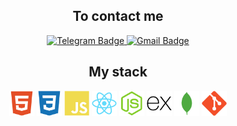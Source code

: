 <div id="header" align="center" markdown="1">

  ## To contact me ##
  <div id="badges">
    <a href="https://t.me/Starchenkov_Yaroslav" target="_blank">
      <img src="https://img.shields.io/badge/@Starchenkov__Yaroslav-blue?style=social&logo=telegram&logoColor=white" alt="Telegram Badge"/>
    </a>
    <a href="mailto:starchenkov.ya@gmail.com" target="_blank">
      <img src="https://img.shields.io/badge/starchenkov.ya@gmail.com-white?style=social&logo=gmail&logoColor=red" alt="Gmail Badge"/>
    </a>
  </div>
  
</div>

<div id="stack" align="center" markdown="1">
  
  ## My stack ##
  
  <img src="https://github.com/devicons/devicon/blob/master/icons/html5/html5-plain.svg" title="HTML" alt="HTML" width="40" height="40"/>
  <img src="https://github.com/devicons/devicon/blob/master/icons/css3/css3-plain.svg" title="CSS" alt="CSS" width="40" height="40"/>
  <img src="https://github.com/devicons/devicon/blob/master/icons/javascript/javascript-plain.svg" title="JS" alt="JS" width="40" height="40"/>
  <img src="https://github.com/devicons/devicon/blob/master/icons/react/react-original.svg" title="React" alt="React" width="40" height="40"/>
  <img src="https://github.com/devicons/devicon/blob/master/icons/nodejs/nodejs-plain.svg" title="Node.js" alt="Node.js" width="40" height="40"/>
  <img src="https://github.com/devicons/devicon/blob/master/icons/express/express-original.svg" title="Express.js" alt="Express.js" width="40" height="40"/>
  <img src="https://github.com/devicons/devicon/blob/master/icons/mongodb/mongodb-plain.svg" title="MongoDB" alt="MongoDB" width="40" height="40"/>
  <img src="https://github.com/devicons/devicon/blob/master/icons/git/git-plain.svg" title="GIT" alt="GIT" width="40" height="40"/>
  
</div>

<!-- <div id="about me" align="center" markdown="1">
  
  ## About me ##
  
  <div align="left" markdown="1">
    
   - Начинающий разработчик
   - Лалала
    
  </div>
  
</div> -->

